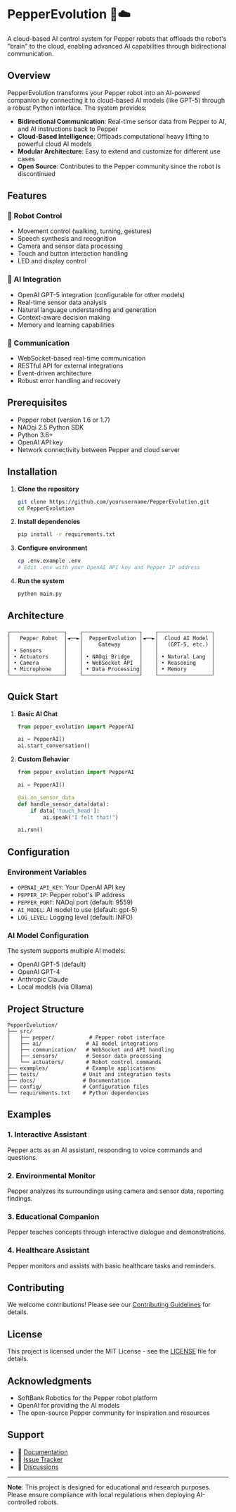 # PepperEvolution 🤖☁️

A cloud-based AI control system for Pepper robots that offloads the robot's "brain" to the cloud, enabling advanced AI capabilities through bidirectional communication.

## Overview

PepperEvolution transforms your Pepper robot into an AI-powered companion by connecting it to cloud-based AI models (like GPT-5) through a robust Python interface. The system provides:

- **Bidirectional Communication**: Real-time sensor data from Pepper to AI, and AI instructions back to Pepper
- **Cloud-Based Intelligence**: Offloads computational heavy lifting to powerful cloud AI models
- **Modular Architecture**: Easy to extend and customize for different use cases
- **Open Source**: Contributes to the Pepper community since the robot is discontinued

## Features

### 🤖 Robot Control
- Movement control (walking, turning, gestures)
- Speech synthesis and recognition
- Camera and sensor data processing
- Touch and button interaction handling
- LED and display control

### 🧠 AI Integration
- OpenAI GPT-5 integration (configurable for other models)
- Real-time sensor data analysis
- Natural language understanding and generation
- Context-aware decision making
- Memory and learning capabilities

### 🔄 Communication
- WebSocket-based real-time communication
- RESTful API for external integrations
- Event-driven architecture
- Robust error handling and recovery

## Prerequisites

- Pepper robot (version 1.6 or 1.7)
- NAOqi 2.5 Python SDK
- Python 3.8+
- OpenAI API key
- Network connectivity between Pepper and cloud server

## Installation

1. **Clone the repository**
   ```bash
   git clone https://github.com/yourusername/PepperEvolution.git
   cd PepperEvolution
   ```

2. **Install dependencies**
   ```bash
   pip install -r requirements.txt
   ```

3. **Configure environment**
   ```bash
   cp .env.example .env
   # Edit .env with your OpenAI API key and Pepper IP address
   ```

4. **Run the system**
   ```bash
   python main.py
   ```

## Architecture

```
┌─────────────────┐    ┌──────────────────┐    ┌─────────────────┐
│   Pepper Robot  │◄──►│  PepperEvolution │◄──►│  Cloud AI Model │
│                 │    │     Gateway      │    │   (GPT-5, etc.) │
│ • Sensors       │    │                  │    │                 │
│ • Actuators     │    │ • NAOqi Bridge   │    │ • Natural Lang  │
│ • Camera        │    │ • WebSocket API  │    │ • Reasoning     │
│ • Microphone    │    │ • Data Processing│    │ • Memory        │
└─────────────────┘    └──────────────────┘    └─────────────────┘
```

## Quick Start

1. **Basic AI Chat**
   ```python
   from pepper_evolution import PepperAI
   
   ai = PepperAI()
   ai.start_conversation()
   ```

2. **Custom Behavior**
   ```python
   from pepper_evolution import PepperAI
   
   ai = PepperAI()
   
   @ai.on_sensor_data
   def handle_sensor_data(data):
       if data['touch_head']:
           ai.speak("I felt that!")
   
   ai.run()
   ```

## Configuration

### Environment Variables
- `OPENAI_API_KEY`: Your OpenAI API key
- `PEPPER_IP`: Pepper robot's IP address
- `PEPPER_PORT`: NAOqi port (default: 9559)
- `AI_MODEL`: AI model to use (default: gpt-5)
- `LOG_LEVEL`: Logging level (default: INFO)

### AI Model Configuration
The system supports multiple AI models:
- OpenAI GPT-5 (default)
- OpenAI GPT-4
- Anthropic Claude
- Local models (via Ollama)

## Project Structure

```
PepperEvolution/
├── src/
│   ├── pepper/           # Pepper robot interface
│   ├── ai/              # AI model integrations
│   ├── communication/   # WebSocket and API handling
│   ├── sensors/         # Sensor data processing
│   └── actuators/       # Robot control commands
├── examples/            # Example applications
├── tests/              # Unit and integration tests
├── docs/               # Documentation
├── config/             # Configuration files
└── requirements.txt    # Python dependencies
```

## Examples

### 1. Interactive Assistant
Pepper acts as an AI assistant, responding to voice commands and questions.

### 2. Environmental Monitor
Pepper analyzes its surroundings using camera and sensor data, reporting findings.

### 3. Educational Companion
Pepper teaches concepts through interactive dialogue and demonstrations.

### 4. Healthcare Assistant
Pepper monitors and assists with basic healthcare tasks and reminders.

## Contributing

We welcome contributions! Please see our [Contributing Guidelines](CONTRIBUTING.md) for details.

## License

This project is licensed under the MIT License - see the [LICENSE](LICENSE) file for details.

## Acknowledgments

- SoftBank Robotics for the Pepper robot platform
- OpenAI for providing the AI models
- The open-source Pepper community for inspiration and resources

## Support

- 📖 [Documentation](docs/)
- 🐛 [Issue Tracker](https://github.com/yourusername/PepperEvolution/issues)
- 💬 [Discussions](https://github.com/yourusername/PepperEvolution/discussions)

---

**Note**: This project is designed for educational and research purposes. Please ensure compliance with local regulations when deploying AI-controlled robots.
